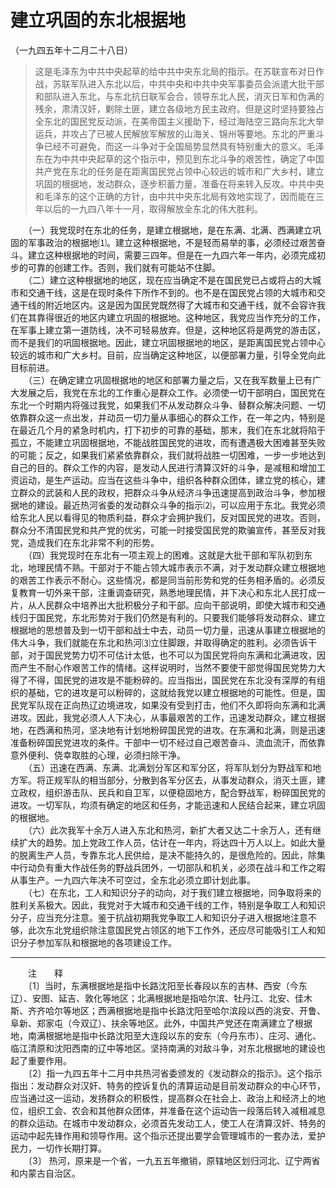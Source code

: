 # 建立巩固的东北根据地  
（一九四五年十二月二十八日）  
  
> 这是毛泽东为中共中央起草的给中共中央东北局的指示。在苏联宣布对日作战，苏联军队进入东北以后，中共中央和中共中央军事委员会派遣大批干部和部队进入东北，与东北抗日联军会合，领导东北人民，消灭日军和伪满的残余，肃清汉奸，剿除土匪，建立各级地方民主政府。但是这时坚持要独占全东北的国民党反动派，在美帝国主义援助下，经过海陆空三路向东北大举运兵，并攻占了已被人民解放军解放的山海关、锦州等要地。东北的严重斗争已经不可避免，而这一斗争对于全国局势显然具有特别重大的意义。毛泽东在为中共中央起草的这个指示中，预见到东北斗争的艰苦性，确定了中国共产党在东北的任务是在距离国民党占领中心较远的城市和广大乡村，建立巩固的根据地，发动群众，逐步积蓄力量，准备在将来转入反攻。中共中央和毛泽东的这个正确的方针，由中共中央东北局有效地实现了，因而能在三年以后的一九四八年十一月，取得解放全东北的伟大胜利。   
  
　　（一）我党现时在东北的任务，是建立根据地，是在东满、北满、西满建立巩固的军事政治的根据地⑴。建立这种根据地，不是轻而易举的事，必须经过艰苦奋斗。建立这种根据地的时间，需要三四年。但是在一九四六年一年内，必须完成初步的可靠的创建工作。否则，我们就有可能站不住脚。   
　　（二）建立这种根据地的地区，现在应当确定不是在国民党已占或将占的大城市和交通干线，这是在现时条件下所作不到的。也不是在国民党占领的大城市和交通干线的附近地区内。这是因为国民党既然得了大城市和交通干线，就不会容许我们在其靠得很近的地区内建立巩固的根据地。这种地区，我党应当作充分的工作，在军事上建立第一道防线，决不可轻易放弃。但是，这种地区将是两党的游击区，而不是我们的巩固根据地。因此，建立巩固根据地的地区，是距离国民党占领中心较远的城市和广大乡村。目前，应当确定这种地区，以便部署力量，引导全党向此目标前进。   
　　（三）在确定建立巩固根据地的地区和部署力量之后，又在我军数量上已有广大发展之后，我党在东北的工作重心是群众工作。必须使一切干部明白，国民党在东北一个时期内将强过我党，如果我们不从发动群众斗争、替群众解决问题、一切依靠群众这一点出发，并动员一切力量从事细心的群众工作，在一年之内，特别是在最近几个月的紧急时机内，打下初步的可靠的基础，那末，我们在东北就将陷于孤立，不能建立巩固根据地，不能战胜国民党的进攻，而有遭遇极大困难甚至失败的可能；反之，如果我们紧紧依靠群众，我们就将战胜一切困难，一步一步地达到自己的目的。群众工作的内容，是发动人民进行清算汉奸的斗争，是减租和增加工资运动，是生产运动。应当在这些斗争中，组织各种群众团体，建立党的核心，建立群众的武装和人民的政权，把群众斗争从经济斗争迅速提高到政治斗争，参加根据地的建设。最近热河省委的发动群众斗争的指示⑵，可以应用于东北。我党必须给东北人民以看得见的物质利益，群众才会拥护我们，反对国民党的进攻。否则，群众分不清国民党和共产党的优劣，可能一时接受国民党的欺骗宣传，甚至反对我党，造成我们在东北非常不利的形势。   
　　（四）我党现时在东北有一项主观上的困难。这就是大批干部和军队初到东北，地理民情不熟。干部对于不能占领大城市表示不满，对于发动群众建立根据地的艰苦工作表示不耐心。这些情况，都是同当前形势和党的任务相矛盾的。必须反复教育一切外来干部，注重调查研究，熟悉地理民情，并下决心和东北人民打成一片，从人民群众中培养出大批积极分子和干部。应向干部说明，即使大城市和交通线归于国民党，东北形势对于我们仍然是有利的。只要我们能够将发动群众、建立根据地的思想普及到一切干部和战士中去，动员一切力量，迅速从事建立根据地的伟大斗争，我们就能在东北和热河⑶立住脚跟，并取得确定的胜利。必须告诉干部，对于国民党势力切不可估计太低，也不可以为国民党将向东满和北满进攻，因而产生不耐心作艰苦工作的情绪。这样说明时，当然不要使干部觉得国民党势力大得了不得，国民党的进攻是不能粉碎的。应当指出，国民党在东北没有深厚的有组织的基础，它的进攻是可以粉碎的，这就给我党以建立根据地的可能性。但是，国民党军队现在正向热辽边境进攻，如果没有受到打击，他们不久即将向东满和北满进攻。因此，我党必须人人下决心，从事最艰苦的工作，迅速发动群众，建立根据地，在西满和热河，坚决地有计划地粉碎国民党的进攻。在东满和北满，则是迅速准备粉碎国民党进攻的条件。干部中一切不经过自己艰苦奋斗、流血流汗，而依靠意外便利、侥幸取胜的心理，必须扫除干净。   
　　（五）迅速在西满、东满、北满划分军区和军分区，将军队划分为野战军和地方军。将正规军队的相当部分，分散到各军分区去，从事发动群众，消灭土匪，建立政权，组织游击队、民兵和自卫军，以便稳固地方，配合野战军，粉碎国民党的进攻。一切军队，均须有确定的地区和任务，才能迅速和人民结合起来，建立巩固的根据地。   
　　（六）此次我军十余万人进入东北和热河，新扩大者又达二十余万人，还有继续扩大的趋势。加上党政工作人员，估计在一年内，将达四十万人以上。如此大量的脱离生产人员，专靠东北人民供给，是决不能持久的，是很危险的。因此，除集中行动负有重大作战任务的野战兵团外，一切部队和机关，必须在战斗和工作之暇从事生产。一九四六年决不可空过，全东北必须立即计划此事。   
　　（七）在东北，工人和知识分子的动向，对于我们建立根据地，同争取将来的胜利关系极大。因此，我党对于大城市和交通干线的工作，特别是争取工人和知识分子，应当充分注意。鉴于抗战初期我党争取工人和知识分子进入根据地注意不够，此次东北党组织除注意国民党占领区的地下工作外，还应尽可能吸引工人和知识分子参加军队和根据地的各项建设工作。   
  
  
------------------  
　　注　　释   
　　〔1〕当时，东满根据地是指中长路沈阳至长春段以东的吉林、西安（今东辽）、安图、延吉、敦化等地区；北满根据地是指哈尔滨、牡丹江、北安、佳木斯、齐齐哈尔等地区；西满根据地是指中长路沈阳至哈尔滨段以西的洮安、开鲁、阜新、郑家屯（今双辽）、扶余等地区。此外，中国共产党还在南满建立了根据地，南满根据地是指中长路沈阳至大连段以东的安东（今丹东市）、庄河、通化、临江清原和沈阳西南的辽中等地区。坚持南满的对敌斗争，对东北根据地的建设也起了重要作用。   
　　〔2〕指一九四五年十二月中共热河省委颁发的《发动群众的指示》。这个指示指出：发动群众对汉奸、特务的控诉复仇的清算运动是目前发动群众的中心环节，应当通过这一运动，发扬群众的积极性，提高群众在社会上、政治上和经济上的地位，组织工会、农会和其他群众团体，并准备在这个运动告一段落后转入减租减息的群众运动。在城市中发动群众，必须首先发动工人，使工人在清算汉奸、特务的运动中起先锋作用和领导作用。这个指示还提出要学会管理城市的一套办法，爱护民力，一切作长期打算。   
　　〔3〕 热河，原来是一个省，一九五五年撤销，原辖地区划归河北、辽宁两省和内蒙古自治区。   